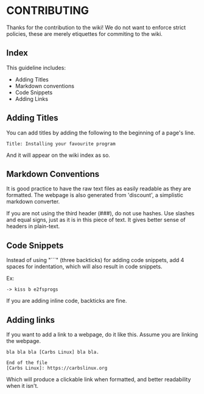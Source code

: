 CONTRIBUTING
============

Thanks for the contribution to the wiki!
We do not want to enforce strict policies,
these are merely etiquettes for commiting
to the wiki.


Index
-----

This guideline includes:

- Adding Titles
- Markdown conventions
- Code Snippets
- Adding Links


Adding Titles
-------------

You can add titles by adding the following to the beginning
of a page's line.

    Title: Installing your favourite program

And it will appear on the wiki index as so.

Markdown Conventions
--------------------

It is good practice to have the raw text files as easily readable
as they are formatted. The webpage is also generated from 'discount',
a simplistic markdown converter.

If you are not using the third header (###), do not use hashes. Use
slashes and equal signs, just as it is in this piece of text. It gives
better sense of headers in plain-text.


Code Snippets
-------------

Instead of using "```" (three backticks) for adding code snippets,
add 4 spaces for indentation, which will also result in code snippets.

Ex:

    -> kiss b e2fsprogs

If you are adding inline code, backticks are fine.


Adding links
------------

If you want to add a link to a webpage, do it like this. Assume you
are linking the webpage.

    bla bla bla [Carbs Linux] bla bla.
    
    End of the file
    [Carbs Linux]: https://carbslinux.org

Which will produce a clickable link when formatted, and better readability
when it isn't.
